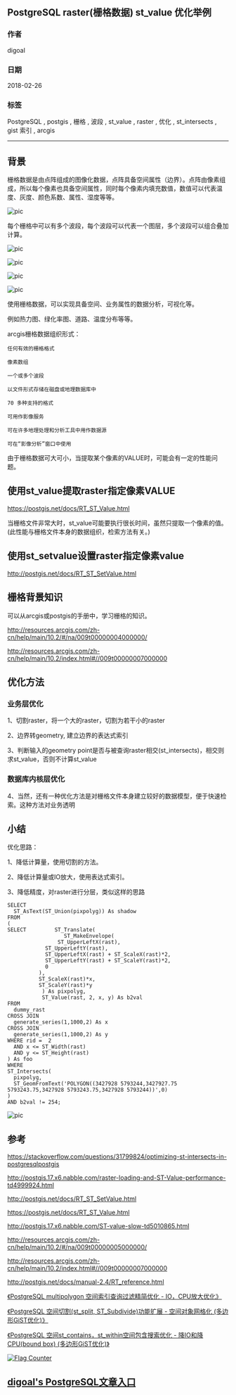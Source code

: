 ## PostgreSQL raster(栅格数据) st_value 优化举例  
                                                                                                 
### 作者                                                                                                 
digoal                                                                                                  
                                                                                                  
### 日期                                                                                                
2018-02-26                                                                                                  
                                                                                                  
### 标签                                                                                                
PostgreSQL , postgis , 栅格 , 波段 , st_value , raster , 优化 , st_intersects , gist 索引 , arcgis                    
                                    
----                                                                                                
                                        
## 背景     
栅格数据是由点阵组成的图像化数据，点阵具备空间属性（边界）。点阵由像素组成，所以每个像素也具备空间属性，同时每个像素内填充数值，数值可以代表温度、灰度、颜色系数、属性、湿度等等。  
  
![pic](20180226_06_pic_002.png)  
  
每个栅格中可以有多个波段，每个波段可以代表一个图层，多个波段可以组合叠加计算。  
  
![pic](20180226_06_pic_003.gif)  
  
![pic](20180226_06_pic_004.gif)  
  
![pic](20180226_06_pic_005.gif)  
  
![pic](20180226_06_pic_006.gif)  
  
使用栅格数据，可以实现具备空间、业务属性的数据分析，可视化等。  
  
例如热力图、绿化率图、道路、温度分布等等。  
  
arcgis栅格数据组织形式：  
  
```  
任何有效的栅格格式  
  
像素数组  
  
一个或多个波段  
  
以文件形式存储在磁盘或地理数据库中  
  
70 多种支持的格式  
  
可用作影像服务  
  
可在许多地理处理和分析工具中用作数据源  
  
可在“影像分析”窗口中使用  
```  
  
由于栅格数据可大可小，当提取某个像素的VALUE时，可能会有一定的性能问题。  
  
## 使用st_value提取raster指定像素VALUE  
https://postgis.net/docs/RT_ST_Value.html  
  
当栅格文件非常大时，st_value可能要执行很长时间，虽然只提取一个像素的值。(此性能与栅格文件本身的数据组织，检索方法有关。)  
  
## 使用st_setvalue设置raster指定像素value  
http://postgis.net/docs/RT_ST_SetValue.html  
  
## 栅格背景知识  
可以从arcgis或postgis的手册中，学习栅格的知识。  
  
http://resources.arcgis.com/zh-cn/help/main/10.2/#/na/009t00000004000000/  
  
http://resources.arcgis.com/zh-cn/help/main/10.2/index.html#//009t00000007000000  
  
## 优化方法  
### 业务层优化
1、切割raster，将一个大的raster，切割为若干小的raster  
  
2、边界转geometry, 建立边界的表达式索引  
  
3、判断输入的geometry point是否与被查询raster相交(st_intersects)，相交则求st_value，否则不计算st_value  

### 数据库内核层优化
4、当然，还有一种优化方法是对栅格文件本身建立较好的数据模型，便于快速检索。这种方法对业务透明      
  
## 小结  
优化思路：  
  
1、降低计算量，使用切割的方法。  
  
2、降低计算量或IO放大，使用表达式索引。  
  
3、降低精度，对raster进行分层，类似这样的思路  
  
```  
SELECT   
  ST_AsText(ST_Union(pixpolyg)) As shadow  
FROM   
(  
SELECT         ST_Translate(  
                  ST_MakeEnvelope(  
		        ST_UpperLeftX(rast),   
			ST_UpperLeftY(rast),  
			ST_UpperLeftX(rast) + ST_ScaleX(rast)*2,  
			ST_UpperLeftY(rast) + ST_ScaleY(rast)*2,   
			0  
		  ),   
		  ST_ScaleX(rast)*x,   
		  ST_ScaleY(rast)*y  
	       ) As pixpolyg,   
	       ST_Value(rast, 2, x, y) As b2val  
FROM   
  dummy_rast   
CROSS JOIN  
  generate_series(1,1000,2) As x   
CROSS JOIN   
  generate_series(1,1000,2) As y  
WHERE rid =  2  
  AND x <= ST_Width(rast)    
  AND y <= ST_Height(rast)    
) As foo  
WHERE  
ST_Intersects(   
  pixpolyg,  
  ST_GeomFromText('POLYGON((3427928 5793244,3427927.75 5793243.75,3427928 5793243.75,3427928 5793244))',0)  
)   
AND b2val != 254;  
```  
  
![pic](20180226_06_pic_001.gif)  
  
## 参考  
https://stackoverflow.com/questions/31799824/optimizing-st-intersects-in-postgresqlpostgis  
  
http://postgis.17.x6.nabble.com/raster-loading-and-ST-Value-performance-td4999924.html  
  
http://postgis.net/docs/RT_ST_SetValue.html  
  
https://postgis.net/docs/RT_ST_Value.html  
  
http://postgis.17.x6.nabble.com/ST-value-slow-td5010865.html  
  
http://resources.arcgis.com/zh-cn/help/main/10.2/#/na/009t00000005000000/  
  
http://resources.arcgis.com/zh-cn/help/main/10.2/index.html#//009t00000007000000  
  
http://postgis.net/docs/manual-2.4/RT_reference.html  
  
[《PostgreSQL multipolygon 空间索引查询过滤精简优化 - IO，CPU放大优化》](../201711/20171122_03.md)    
  
[《PostgreSQL 空间切割(st_split, ST_Subdivide)功能扩展 - 空间对象网格化 (多边形GiST优化)》](../201710/20171005_01.md)    
  
[《PostgreSQL 空间st_contains，st_within空间包含搜索优化 - 降IO和降CPU(bound box) (多边形GiST优化)》](../201710/20171004_01.md)    
  
<a rel="nofollow" href="http://info.flagcounter.com/h9V1"  ><img src="http://s03.flagcounter.com/count/h9V1/bg_FFFFFF/txt_000000/border_CCCCCC/columns_2/maxflags_12/viewers_0/labels_0/pageviews_0/flags_0/"  alt="Flag Counter"  border="0"  ></a>  
  
  
  
  
## [digoal's PostgreSQL文章入口](https://github.com/digoal/blog/blob/master/README.md "22709685feb7cab07d30f30387f0a9ae")
  
